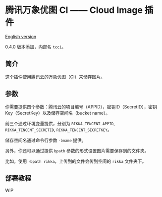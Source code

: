 # 腾讯万象优图 CI —— Cloud Image 插件

[English version][version-en]

0.4.0 版本添加，内部名 `tcci`。

## 简介

这个插件使用腾讯云的万象优图（CI）来储存图片。

## 参数

你需要提供四个参数：腾讯云的项目编号（APPID），密钥ID（SecretID），密钥Key（SecretKey）以及储存空间名（bucket name）。

前三个通过环境变量提供，分别为 `RIKKA_TENCENT_APPID`, `RIKKA_TENCENT_SECRETID`, `RIKKA_TENCENT_SECRETKEY`。

储存空间名通过命令行参数 `-bname` 提供。

另外，你还可以通过提供 `bpath` 参数的形式设置图片需要保存到的文件夹。

比如，使用 `-bpath rikka`，上传到的文件会传到空间的 `rikka` 文件夹下。

## 部署教程

WIP

[version-en]: https://github.com/7sDream/rikka/blob/master/plugins/tencent/ci/README.md
